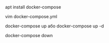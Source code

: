 apt install docker-compose

vim docker-compose.yml

docker-compose up або   docker-compose up -d

docker-compose down  


